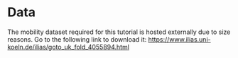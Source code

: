 # Data

The mobility dataset required for this tutorial is hosted externally due to size reasons. Go to the following link to download it: https://www.ilias.uni-koeln.de/ilias/goto_uk_fold_4055894.html
